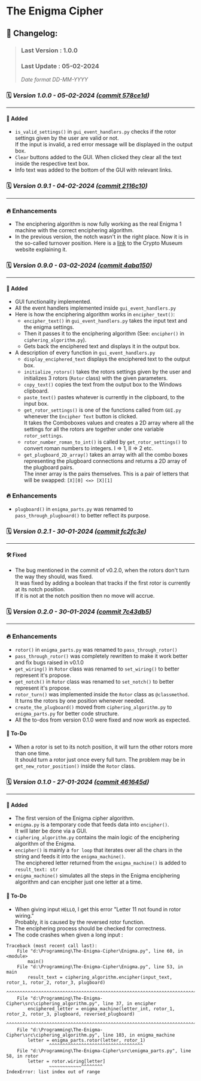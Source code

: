 # The Enigma Cipher

## 📝 Changelog:

> ### Last Version : 1.0.0
>
> ### Last Update : 05-02-2024
>
> _Date format DD-MM-YYYY_


### 🗓️ _Version 1.0.0 - 05-02-2024 ([commit 578ce1d](https://github.com/DanielDekhtyar/The-Enigma-Cipher/commit/578ce1d))_

---

#### 🚀 Added
- `is_valid_settings()` in `gui_event_handlers.py` checks if the rotor settings given by the user are valid or not.  
If the input is invalid, a red error message will be displayed in the output box.  
- `Clear` buttons added to the GUI. When clicked they clear all the text inside the respective text box.
- Info text was added to the bottom of the GUI with relevant links.


### 🗓️ _Version 0.9.1 - 04-02-2024 ([commit 2116c10](https://github.com/DanielDekhtyar/The-Enigma-Cipher/commit/2116c10))_

---

### 🔥 Enhancements
- The enciphering algorithm is now fully working as the real Enigma 1 machine with the correct enciphering algorithm.
- In the previous version, the notch wasn't in the right place. Now it is in the so-called turnover position. Here is a [link](https://www.cryptomuseum.com/crypto/enigma/i/index.htm) to the Crypto Museum website explaining it.


### 🗓️ _Version 0.9.0 - 03-02-2024 ([commit 4aba150](https://github.com/DanielDekhtyar/The-Enigma-Cipher/commit/4aba150))_

---

#### 🚀 Added
- GUI functionality implemented.
- All the event handlers implemented inside `gui_event_handlers.py`
- Here is how the enciphering algorithm works in `encipher_text()`:
    - `encipher_text()` in `gui_event_handlers.py` takes the input text and the enigma settings.
    - Then it passes it to the enciphering algorithm (See: `encipher()` in `ciphering_algorithm.py`).
    - Gets back the enciphered text and displays it in the output box.
- A description of every function in `gui_event_handlers.py`
    - `display_enciphered_text` displays the enciphered text to the output box.
    - `initialize_rotors()` takes the rotors settings given by the user and initializes 3 rotors (`Rotor` class) with the given parameters.
    - `copy_text()` copies the text from the output box to the Windows clipboard.
    - `paste_text()` pastes whatever is currently in the clipboard, to the input box.
    - `get_rotor_settings()` is one of the functions called from `GUI.py` whenever the `Encipher Text` button is clicked.  
    It takes the Comboboxes values and creates a 2D array where all the settings for all the rotors are together under one variable `rotor_settings`.
    - `rotor_number_roman_to_int()` is called by `get_rotor_settings()` to convert roman numbers to integers. I => 1, II => 2 etc.
    - `get_plugboard_2D_array()` takes an array with all the combo boxes representing the plugboard connections and returns a 2D array of the plugboard pairs.  
    The inner array is the pairs themselves. This is a pair of letters that will be swapped: `[X][0] <=> [X][1]`


### 🔥 Enhancements
- `plugboard()` in `enigma_parts.py` was renamed to `pass_through_plugboard()` to better reflect its purpose.


### 🗓️ _Version 0.2.1 - 30-01-2024 ([commit fc2fc3e](https://github.com/DanielDekhtyar/The-Enigma-Cipher/commit/fc2fc3e))_

---

#### 🛠️ Fixed
- The bug mentioned in the commit of v0.2.0, when the rotors don't turn the way they should, was fixed.  
It was fixed by adding a boolean that tracks if the first rotor is currently at its notch position.  
If it is not at the notch position then no move will accrue.


### 🗓️ _Version 0.2.0 - 30-01-2024 ([commit 7c43db5](https://github.com/DanielDekhtyar/The-Enigma-Cipher/commit/7c43db5))_

---

### 🔥 Enhancements
- `rotor()` in `enigma_parts.py` was renamed to `pass_through_rotor()`
- `pass_through_rotor()` was completely rewritten to make it work better and fix bugs raised in v0.1.0
- `get_wiring()` in `Rotor` class was renamed to `set_wiring()` to better represent it's propose.
- `get_notch()` in `Rotor` class was renamed to `set_notch()` to better represent it's propose.
- `rotor_turn()` was implemented inside the `Rotor` class as `@classmethod`.  
It turns the rotors by one position whenever needed.
- `create_the_plugboard()` moved from `ciphering_algorithm.py` to `enigma_parts.py` for better code structure.
- All the to-dos from version 0.1.0 were fixed and now work as expected.

#### 🐞 To-Do 
- When a rotor is set to its notch position, it will turn the other rotors more than one time.  
It should turn a rotor just once every full turn.
The problem may be in `get_new_rotor_position()` inside the `Rotor` class.


### 🗓️ _Version 0.1.0 - 27-01-2024 ([commit 461645d](https://github.com/DanielDekhtyar/The-Enigma-Cipher/commit/461645d))_

---

#### 🚀 Added
- The first version of the Enigma cipher algorithm.
- `enigma.py` is a temporary code that feeds data into `encipher()`.  
It will later be done via a GUI.
- `ciphering_algorithm.py` contains the main logic of the enciphering algorithm of the Enigma.
- `encipher()` is mainly a `for loop` that iterates over all the chars in the string and feeds it into the `enigma_machine()`.  
The enciphered letter returned from the `enigma_machine()` is added to `result_text: str`
- `enigma_machine()` simulates all the steps in the Enigma enciphering algorithm and can encipher just one letter at a time.


#### 🐞 To-Do 
- When giving input `HELLO`, I get this error "Letter 11 not found in rotor wiring."  
Probably, it is caused by the reversed rotor function.
- The enciphering process should be checked for correctness.
- The code crashes when given a long input :  
```
Traceback (most recent call last):
    File "d:\Programming\The-Enigma-Cipher\Enigma.py", line 60, in <module>
        main()
    File "d:\Programming\The-Enigma-Cipher\Enigma.py", line 53, in main
        result_text = ciphering_algorithm.encipher(input_text, rotor_1, rotor_2, rotor_3, plugboard)
                    ^^^^^^^^^^^^^^^^^^^^^^^^^^^^^^^^^^^^^^^^^^^^^^^^^^^^^^^^^^^^^^^^^^^^^^^^^^^^^^
    File "d:\Programming\The-Enigma-Cipher\src\ciphering_algorithm.py", line 37, in encipher
        enciphered_letter = enigma_machine(letter_int, rotor_1, rotor_2, rotor_3, plugboard, reversed_plugboard)
                            ^^^^^^^^^^^^^^^^^^^^^^^^^^^^^^^^^^^^^^^^^^^^^^^^^^^^^^^^^^^^^^^^^^^^^^^^^^^^^^^^^^^^
    File "d:\Programming\The-Enigma-Cipher\src\ciphering_algorithm.py", line 103, in enigma_machine
        letter = enigma_parts.rotor(letter, rotor_1)
                ^^^^^^^^^^^^^^^^^^^^^^^^^^^^^^^^^^^
    File "d:\Programming\The-Enigma-Cipher\src\enigma_parts.py", line 58, in rotor
        letter = rotor.wiring[letter]
                ~~~~~~~~~~~~^^^^^^^^
IndexError: list index out of range
```